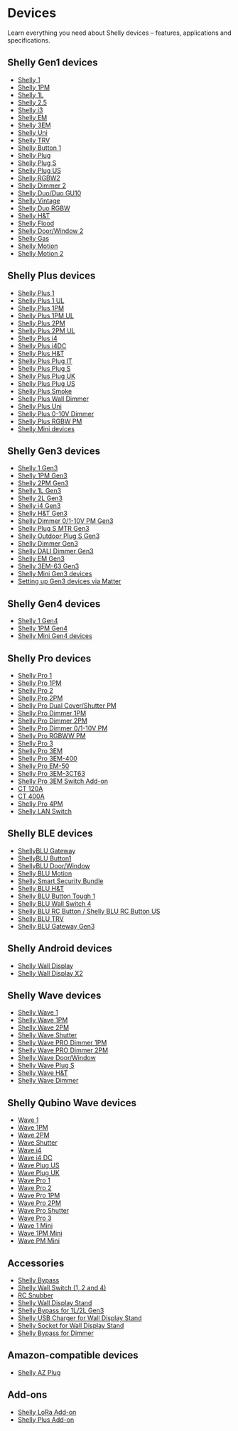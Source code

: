 Devices
==========

Learn everything you need about Shelly devices – features, applications and specifications.

 Shelly Gen1 devices
----------

* [Shelly 1](https://kb.shelly.cloud/knowledge-base/shelly-1)
* [Shelly 1PM](https://kb.shelly.cloud/knowledge-base/shelly-1pm)
* [Shelly 1L](https://kb.shelly.cloud/knowledge-base/shelly-1l)
* [Shelly 2.5](https://kb.shelly.cloud/knowledge-base/shelly-2-5)
* [Shelly i3](https://kb.shelly.cloud/knowledge-base/shelly-i3)
* [Shelly EM](https://kb.shelly.cloud/knowledge-base/shelly-em)
* [Shelly 3EM](https://kb.shelly.cloud/knowledge-base/shelly-3em)
* [Shelly Uni](https://kb.shelly.cloud/knowledge-base/shelly-uni)
* [Shelly TRV](https://kb.shelly.cloud/knowledge-base/shelly-trv)
* [Shelly Button 1](https://kb.shelly.cloud/knowledge-base/shelly-button-1)
* [Shelly Plug](https://kb.shelly.cloud/knowledge-base/shelly-plug)
* [Shelly Plug S](https://kb.shelly.cloud/knowledge-base/shelly-plug-s)
* [Shelly Plug US](https://kb.shelly.cloud/knowledge-base/shelly-plug-us)
* [Shelly RGBW2](https://kb.shelly.cloud/knowledge-base/shelly-rgbw2)
* [Shelly Dimmer 2](https://kb.shelly.cloud/knowledge-base/shelly-dimmer-2)
* [Shelly Duo/Duo GU10](https://kb.shelly.cloud/knowledge-base/shelly-duo-duo-gu10)
* [Shelly Vintage](https://kb.shelly.cloud/knowledge-base/shelly-vintage)
* [Shelly Duo RGBW](https://kb.shelly.cloud/knowledge-base/shelly-bulb-duo-rgbw)
* [Shelly H&T](https://kb.shelly.cloud/knowledge-base/shelly-h-t)
* [Shelly Flood](https://kb.shelly.cloud/knowledge-base/shelly-flood)
* [Shelly Door/Window 2](https://kb.shelly.cloud/knowledge-base/shelly-door-window-2)
* [Shelly Gas](https://kb.shelly.cloud/knowledge-base/shelly-gas)
* [Shelly Motion](https://kb.shelly.cloud/knowledge-base/shelly-motion)
* [Shelly Motion 2](https://kb.shelly.cloud/knowledge-base/shelly-motion-2)

 Shelly Plus devices
----------

* [Shelly Plus 1](https://kb.shelly.cloud/knowledge-base/shelly-plus-1)
* [Shelly Plus 1 UL](https://kb.shelly.cloud/knowledge-base/shelly-plus-1-ul)
* [Shelly Plus 1PM](https://kb.shelly.cloud/knowledge-base/shelly-plus-1pm)
* [Shelly Plus 1PM UL](https://kb.shelly.cloud/knowledge-base/shelly-plus-1pm-ul)
* [Shelly Plus 2PM](https://kb.shelly.cloud/knowledge-base/shelly-plus-2pm)
* [Shelly Plus 2PM UL](https://kb.shelly.cloud/knowledge-base/shelly-plus-2pm-ul)
* [Shelly Plus i4](https://kb.shelly.cloud/knowledge-base/shelly-plus-i4)
* [Shelly Plus i4DC](https://kb.shelly.cloud/knowledge-base/shelly-plus-i4dc)
* [Shelly Plus H&T](https://kb.shelly.cloud/knowledge-base/shelly-plus-h-t)
* [Shelly Plus Plug IT](https://kb.shelly.cloud/knowledge-base/shelly-plus-plug-it)
* [Shelly Plus Plug S](https://kb.shelly.cloud/knowledge-base/shelly-plus-plug-s-1)
* [Shelly Plus Plug UK](https://kb.shelly.cloud/knowledge-base/shelly-plus-plug-uk)
* [Shelly Plus Plug US](https://kb.shelly.cloud/knowledge-base/shelly-plus-plug-us)
* [Shelly Plus Smoke](https://kb.shelly.cloud/knowledge-base/shelly-plus-smoke)
* [Shelly Plus Wall Dimmer](https://kb.shelly.cloud/knowledge-base/shelly-plus-wall-dimmer)
* [Shelly Plus Uni](https://kb.shelly.cloud/knowledge-base/shelly-plus-uni)
* [Shelly Plus 0-10V Dimmer](https://kb.shelly.cloud/knowledge-base/shelly-plus-0-10v-dimmer)
* [Shelly Plus RGBW PM](https://kb.shelly.cloud/knowledge-base/shelly-plus-rgbw-pm)
* [Shelly Mini devices](https://kb.shelly.cloud/knowledge-base/shelly-mini-devices)

 Shelly Gen3 devices
----------

* [Shelly 1 Gen3](https://kb.shelly.cloud/knowledge-base/shelly-1-gen3)
* [Shelly 1PM Gen3](https://kb.shelly.cloud/knowledge-base/shelly-1pm-gen3)
* [Shelly 2PM Gen3](https://kb.shelly.cloud/knowledge-base/shelly-2pm-gen3)
* [Shelly 1L Gen3](https://kb.shelly.cloud/knowledge-base/shelly-1l-gen3)
* [Shelly 2L Gen3](https://kb.shelly.cloud/knowledge-base/shelly-2l-gen3)
* [Shelly i4 Gen3](https://kb.shelly.cloud/knowledge-base/shelly-i4-gen3)
* [Shelly H&T Gen3](https://kb.shelly.cloud/knowledge-base/shelly-h-t-gen3)
* [Shelly Dimmer 0/1-10V PM Gen3](https://kb.shelly.cloud/knowledge-base/shelly-dimmer-0-1-10v-pm-gen3)
* [Shelly Plug S MTR Gen3](https://kb.shelly.cloud/knowledge-base/shelly-plug-s-mtr-gen3)
* [Shelly Outdoor Plug S Gen3](https://kb.shelly.cloud/knowledge-base/outdoor-plug-s-gen3)
* [Shelly Dimmer Gen3](https://kb.shelly.cloud/knowledge-base/shelly-dimmer-gen3)
* [Shelly DALI Dimmer Gen3](https://kb.shelly.cloud/knowledge-base/shelly-dali-dimmer-gen3)
* [Shelly EM Gen3](https://kb.shelly.cloud/knowledge-base/shelly-em-gen3)
* [Shelly 3EM-63 Gen3](https://kb.shelly.cloud/knowledge-base/shelly-3em-63-gen3)
* [Shelly Mini Gen3 devices](https://kb.shelly.cloud/knowledge-base/shelly-mini-gen3-devices)
* [Setting up Gen3 devices via Matter](https://kb.shelly.cloud/knowledge-base/setting-up-gen3-devices-via-matter)

 Shelly Gen4 devices
----------

* [Shelly 1 Gen4](https://kb.shelly.cloud/knowledge-base/shelly-1-gen4)
* [Shelly 1PM Gen4](https://kb.shelly.cloud/knowledge-base/shelly-1pm-gen4)
* [Shelly Mini Gen4 devices](https://kb.shelly.cloud/knowledge-base/shelly-mini-gen4-devices)

 Shelly Pro devices
----------

* [Shelly Pro 1](https://kb.shelly.cloud/knowledge-base/shelly-pro-1)
* [Shelly Pro 1PM](https://kb.shelly.cloud/knowledge-base/shelly-pro-1pm)
* [Shelly Pro 2](https://kb.shelly.cloud/knowledge-base/shelly-pro-2)
* [Shelly Pro 2PM](https://kb.shelly.cloud/knowledge-base/shelly-pro-2pm)
* [Shelly Pro Dual Cover/Shutter PM](https://kb.shelly.cloud/knowledge-base/shelly-pro-dual-cover-pm)
* [Shelly Pro Dimmer 1PM](https://kb.shelly.cloud/knowledge-base/shelly-pro-dimmer-1pm)
* [Shelly Pro Dimmer 2PM](https://kb.shelly.cloud/knowledge-base/shelly-pro-dimmer-2pm)
* [Shelly Pro Dimmer 0/1-10V PM](https://kb.shelly.cloud/knowledge-base/shelly-pro-dimmer-0-1-10v-pm)
* [Shelly Pro RGBWW PM](https://kb.shelly.cloud/knowledge-base/shelly-pro-rgbww-pm)
* [Shelly Pro 3](https://kb.shelly.cloud/knowledge-base/shelly-pro-3-v1)
* [Shelly Pro 3EM](https://kb.shelly.cloud/knowledge-base/shelly-pro-3em)
* [Shelly Pro 3EM-400](https://kb.shelly.cloud/knowledge-base/shelly-pro-3em-400)
* [Shelly Pro EM-50](https://kb.shelly.cloud/knowledge-base/shelly-pro-em-50)
* [Shelly Pro 3EM-3CT63](https://kb.shelly.cloud/knowledge-base/shelly-pro-3em-3ct63)
* [Shelly Pro 3EM Switch Add-on](https://kb.shelly.cloud/knowledge-base/shelly-pro-3em-switch-add-on)
* [CT 120A](https://kb.shelly.cloud/knowledge-base/ct-120a)
* [CT 400A](https://kb.shelly.cloud/knowledge-base/ct-400a)
* [Shelly Pro 4PM](https://kb.shelly.cloud/knowledge-base/4shelly-pro-4pm)
* [Shelly LAN Switch](https://kb.shelly.cloud/knowledge-base/shelly-lan-switch)

 Shelly BLE devices
----------

* [ShellyBLU Gateway](https://kb.shelly.cloud/knowledge-base/shellyblu-gateway)
* [ShellyBLU Button1](https://kb.shelly.cloud/knowledge-base/shellyblu-button1)
* [ShellyBLU Door/Window](https://kb.shelly.cloud/knowledge-base/shellyblu-door-window)
* [Shelly BLU Motion](https://kb.shelly.cloud/knowledge-base/shellyblu-motion)
* [Shelly Smart Security Bundle](https://kb.shelly.cloud/knowledge-base/shelly-smart-security-bundle)
* [Shelly BLU H&T](https://kb.shelly.cloud/knowledge-base/shelly-blu-h-t)
* [Shelly BLU Button Tough 1](https://kb.shelly.cloud/knowledge-base/shelly-blu-button-tough-1)
* [Shelly BLU Wall Switch 4](https://kb.shelly.cloud/knowledge-base/shelly-blu-wall-switch-4)
* [Shelly BLU RC Button / Shelly BLU RC Button US](https://kb.shelly.cloud/knowledge-base/shelly-blu-rc-button-4-us)
* [Shelly BLU TRV](https://kb.shelly.cloud/knowledge-base/shelly-blu-trv)
* [Shelly BLU Gateway Gen3](https://kb.shelly.cloud/knowledge-base/shelly-blu-gateway-gen3)

 Shelly Android devices
----------

* [Shelly Wall Display](https://kb.shelly.cloud/knowledge-base/shelly-wall-display)
* [Shelly Wall Display X2](https://kb.shelly.cloud/knowledge-base/shelly-wall-display-x2)

 Shelly Wave devices
----------

* [Shelly Wave 1](https://kb.shelly.cloud/knowledge-base/shelly-wave-1)
* [Shelly Wave 1PM](https://kb.shelly.cloud/knowledge-base/shelly-wave-1pm)
* [Shelly Wave 2PM](https://kb.shelly.cloud/knowledge-base/shelly-wave-2pm)
* [Shelly Wave Shutter](https://kb.shelly.cloud/knowledge-base/shelly-wave-shutter)
* [Shelly Wave PRO Dimmer 1PM](https://kb.shelly.cloud/knowledge-base/shelly-wave-pro-dimmer-1pm)
* [Shelly Wave PRO Dimmer 2PM](https://kb.shelly.cloud/knowledge-base/shelly-wave-pro-dimmer-2pm)
* [Shelly Wave Door/Window](https://kb.shelly.cloud/knowledge-base/shelly-wave-door-window)
* [Shelly Wave Plug S](https://kb.shelly.cloud/knowledge-base/shelly-wave-plug-s)
* [Shelly Wave H&T](https://kb.shelly.cloud/knowledge-base/shelly-wave-h-t)
* [Shelly Wave Dimmer](https://kb.shelly.cloud/knowledge-base/shelly-wave-dimmer)

 Shelly Qubino Wave devices
----------

* [Wave 1](https://kb.shelly.cloud/knowledge-base/wave-1-1)
* [Wave 1PM](https://kb.shelly.cloud/knowledge-base/wave-1pm-1)
* [Wave 2PM](https://kb.shelly.cloud/knowledge-base/wave-2pm-1)
* [Wave Shutter](https://kb.shelly.cloud/knowledge-base/wave-shutter-1)
* [Wave i4](https://kb.shelly.cloud/knowledge-base/wave-i4-1)
* [Wave i4 DC](https://kb.shelly.cloud/knowledge-base/wave-i4-dc-1)
* [Wave Plug US](https://kb.shelly.cloud/knowledge-base/wave-plug-us)
* [Wave Plug UK](https://kb.shelly.cloud/knowledge-base/wave-plug-uk)
* [Wave Pro 1](https://kb.shelly.cloud/knowledge-base/wave-pro-1-1)
* [Wave Pro 2](https://kb.shelly.cloud/knowledge-base/wave-pro-2-1)
* [Wave Pro 1PM](https://kb.shelly.cloud/knowledge-base/wave-pro-1pm-1)
* [Wave Pro 2PM](https://kb.shelly.cloud/knowledge-base/wave-pro-2pm-1)
* [Wave Pro Shutter](https://kb.shelly.cloud/knowledge-base/wave-pro-shutter)
* [Wave Pro 3](https://kb.shelly.cloud/knowledge-base/wave-pro-3)
* [Wave 1 Mini](https://kb.shelly.cloud/knowledge-base/wave-1-mini-1)
* [Wave 1PM Mini](https://kb.shelly.cloud/knowledge-base/wave-1pm-mini-1)
* [Wave PM Mini](https://kb.shelly.cloud/knowledge-base/wave-pm-mini-1)

 Accessories
----------

* [Shelly Bypass](https://kb.shelly.cloud/knowledge-base/shelly-bypass)
* [Shelly Wall Switch (1, 2 and 4)](https://kb.shelly.cloud/knowledge-base/shelly-wall-switch-1-2-and-4)
* [RC Snubber](https://kb.shelly.cloud/knowledge-base/rc-snubber)
* [Shelly Wall Display Stand](https://kb.shelly.cloud/knowledge-base/shelly-wall-display-stand)
* [Shelly Bypass for 1L/2L Gen3](https://kb.shelly.cloud/knowledge-base/shelly-bypass-for-1l-2l-gen3)
* [Shelly USB Charger for Wall Display Stand](https://kb.shelly.cloud/knowledge-base/shelly-usb-charger-for-wall-display-stand)
* [Shelly Socket for Wall Display Stand](https://kb.shelly.cloud/knowledge-base/shelly-socket-for-wall-display-stand)
* [Shelly Bypass for Dimmer](https://kb.shelly.cloud/knowledge-base/shelly-bypass-for-dimmer)

 Amazon-compatible devices
----------

* [Shelly AZ Plug](https://kb.shelly.cloud/knowledge-base/shelly-az-plug)

 Add-ons
----------

* [Shelly LoRa Add-on](https://kb.shelly.cloud/knowledge-base/shelly-lora-add-on)
* [Shelly Plus Add-on](https://kb.shelly.cloud/knowledge-base/shelly-plus-add-on)
